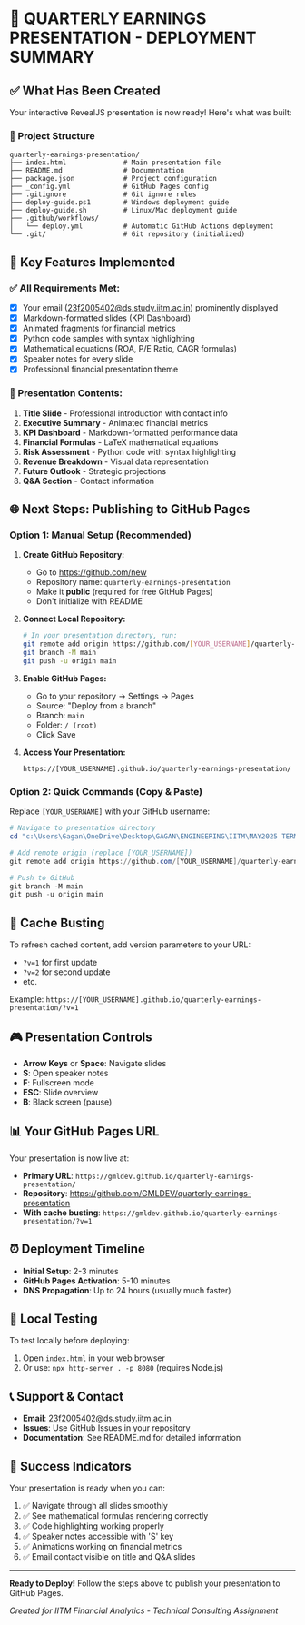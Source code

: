 # 🚀 QUARTERLY EARNINGS PRESENTATION - DEPLOYMENT SUMMARY

## ✅ What Has Been Created

Your interactive RevealJS presentation is now ready! Here's what was built:
### 📁 Project Structure
```
quarterly-earnings-presentation/
├── index.html              # Main presentation file
├── README.md               # Documentation
├── package.json            # Project configuration
├── _config.yml             # GitHub Pages config
├── .gitignore              # Git ignore rules
├── deploy-guide.ps1        # Windows deployment guide
├── deploy-guide.sh         # Linux/Mac deployment guide
├── .github/workflows/
│   └── deploy.yml          # Automatic GitHub Actions deployment
└── .git/                   # Git repository (initialized)
```

## 🎯 Key Features Implemented

### ✅ All Requirements Met:
- [x] Your email (23f2005402@ds.study.iitm.ac.in) prominently displayed
- [x] Markdown-formatted slides (KPI Dashboard)
- [x] Animated fragments for financial metrics
- [x] Python code samples with syntax highlighting
- [x] Mathematical equations (ROA, P/E Ratio, CAGR formulas)
- [x] Speaker notes for every slide
- [x] Professional financial presentation theme

### 🎨 Presentation Contents:
1. **Title Slide** - Professional introduction with contact info
2. **Executive Summary** - Animated financial metrics
3. **KPI Dashboard** - Markdown-formatted performance data
4. **Financial Formulas** - LaTeX mathematical equations
5. **Risk Assessment** - Python code with syntax highlighting
6. **Revenue Breakdown** - Visual data representation
7. **Future Outlook** - Strategic projections
8. **Q&A Section** - Contact information

## 🌐 Next Steps: Publishing to GitHub Pages

### Option 1: Manual Setup (Recommended)

1. **Create GitHub Repository:**
   - Go to https://github.com/new
   - Repository name: `quarterly-earnings-presentation`
   - Make it **public** (required for free GitHub Pages)
   - Don't initialize with README

2. **Connect Local Repository:**
   ```bash
   # In your presentation directory, run:
   git remote add origin https://github.com/[YOUR_USERNAME]/quarterly-earnings-presentation.git
   git branch -M main
   git push -u origin main
   ```

3. **Enable GitHub Pages:**
   - Go to your repository → Settings → Pages
   - Source: "Deploy from a branch"
   - Branch: `main`
   - Folder: `/ (root)`
   - Click Save

4. **Access Your Presentation:**
   ```
   https://[YOUR_USERNAME].github.io/quarterly-earnings-presentation/
   ```

### Option 2: Quick Commands (Copy & Paste)

Replace `[YOUR_USERNAME]` with your GitHub username:

```powershell
# Navigate to presentation directory
cd "c:\Users\Gagan\OneDrive\Desktop\GAGAN\ENGINEERING\IITM\MAY2025 TERM\MLP\quarterly-earnings-presentation"

# Add remote origin (replace [YOUR_USERNAME])
git remote add origin https://github.com/[YOUR_USERNAME]/quarterly-earnings-presentation.git

# Push to GitHub
git branch -M main
git push -u origin main
```

## 🔄 Cache Busting

To refresh cached content, add version parameters to your URL:
- `?v=1` for first update
- `?v=2` for second update
- etc.

Example: `https://[YOUR_USERNAME].github.io/quarterly-earnings-presentation/?v=1`

## 🎮 Presentation Controls

- **Arrow Keys** or **Space**: Navigate slides
- **S**: Open speaker notes
- **F**: Fullscreen mode
- **ESC**: Slide overview
- **B**: Black screen (pause)

## 📊 Your GitHub Pages URL

Your presentation is now live at:
- **Primary URL**: `https://gmldev.github.io/quarterly-earnings-presentation/`
- **Repository**: https://github.com/GMLDEV/quarterly-earnings-presentation
- **With cache busting**: `https://gmldev.github.io/quarterly-earnings-presentation/?v=1`

## ⏰ Deployment Timeline

- **Initial Setup**: 2-3 minutes
- **GitHub Pages Activation**: 5-10 minutes
- **DNS Propagation**: Up to 24 hours (usually much faster)

## 🔧 Local Testing

To test locally before deploying:
1. Open `index.html` in your web browser
2. Or use: `npx http-server . -p 8080` (requires Node.js)

## 📞 Support & Contact

- **Email**: 23f2005402@ds.study.iitm.ac.in
- **Issues**: Use GitHub Issues in your repository
- **Documentation**: See README.md for detailed information

## 🎉 Success Indicators

Your presentation is ready when you can:
1. ✅ Navigate through all slides smoothly
2. ✅ See mathematical formulas rendering correctly
3. ✅ Code highlighting working properly
4. ✅ Speaker notes accessible with 'S' key
5. ✅ Animations working on financial metrics
6. ✅ Email contact visible on title and Q&A slides

---

**Ready to Deploy!** Follow the steps above to publish your presentation to GitHub Pages.

*Created for IITM Financial Analytics - Technical Consulting Assignment*
